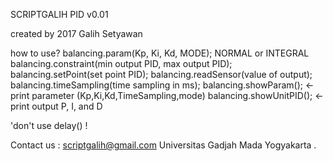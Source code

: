 SCRIPTGALIH PID v0.01

created by
2017 Galih Setyawan

how to use?
balancing.param(Kp, Ki, Kd, MODE); NORMAL or INTEGRAL
balancing.constraint(min output PID, max output PID);
balancing.setPoint(set point PID);
balancing.readSensor(value of output);
balancing.timeSampling(time sampling in ms);
balancing.showParam(); <- print parameter (Kp,Ki,Kd,TimeSampling,mode)
balancing.showUnitPID(); <- print output P, I, and D

'don't use delay() ! 

Contact us : scriptgalih@gmail.com
Universitas Gadjah Mada
Yogyakarta
.